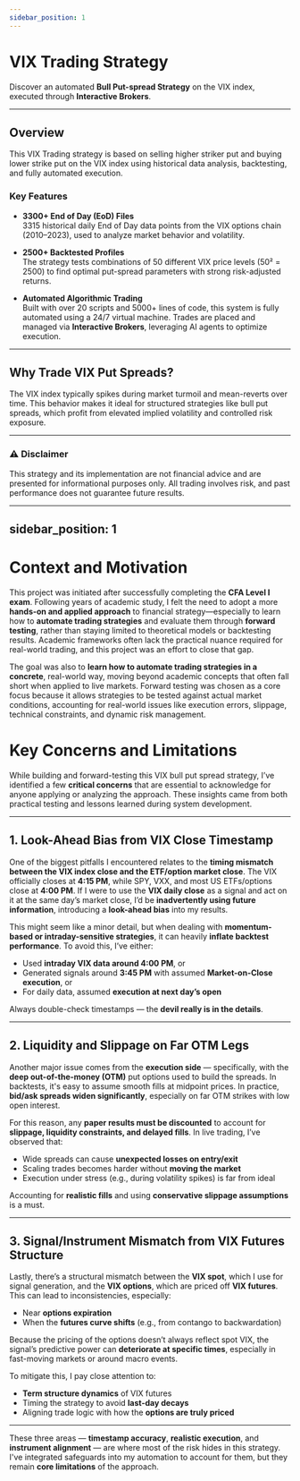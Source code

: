 ```yaml
---
sidebar_position: 1
---
```


# VIX Trading Strategy

Discover an automated **Bull Put-spread Strategy** on the VIX index, executed through **Interactive Brokers**.

---

## Overview

This VIX Trading strategy is based on selling higher striker put and buying lower strike put on the VIX index using historical data analysis, backtesting, and fully automated execution.

### Key Features

- **3300+ End of Day (EoD) Files**  
  3315 historical daily End of Day data points from the VIX options chain (2010–2023), used to analyze market behavior and volatility.

- **2500+ Backtested Profiles**  
  The strategy tests combinations of 50 different VIX price levels (50² = 2500) to find optimal put-spread parameters with strong risk-adjusted returns.

- **Automated Algorithmic Trading**  
  Built with over 20 scripts and 5000+ lines of code, this system is fully automated using a 24/7 virtual machine. Trades are placed and managed via **Interactive Brokers**, leveraging AI agents to optimize execution.

---

## Why Trade VIX Put Spreads?

The VIX index typically spikes during market turmoil and mean-reverts over time. This behavior makes it ideal for structured strategies like bull put spreads, which profit from elevated implied volatility and controlled risk exposure.

---

### ⚠️ Disclaimer

This strategy and its implementation are not financial advice and are presented for informational purposes only. All trading involves risk, and past performance does not guarantee future results.



---
sidebar_position: 1
---


# Context and Motivation

This project was initiated after successfully completing the **CFA Level I exam**. Following years of academic study, I felt the need to adopt a more **hands-on and applied approach** to financial strategy—especially to learn how to **automate trading strategies** and evaluate them through **forward testing**, rather than staying limited to theoretical models or backtesting results. Academic frameworks often lack the practical nuance required for real-world trading, and this project was an effort to close that gap.

<div class="extra-space"></div>

The goal was also to **learn how to automate trading strategies in a concrete**, real-world way, moving beyond academic concepts that often fall short when applied to live markets. Forward testing was chosen as a core focus because it allows strategies to be tested against actual market conditions, accounting for real-world issues like execution errors, slippage, technical constraints, and dynamic risk management.


# Key Concerns and Limitations

While building and forward-testing this VIX bull put spread strategy, I’ve identified a few **critical concerns** that are essential to acknowledge for anyone applying or analyzing the approach. These insights came from both practical testing and lessons learned during system development.

---

## 1. **Look-Ahead Bias from VIX Close Timestamp**

One of the biggest pitfalls I encountered relates to the **timing mismatch between the VIX index close and the ETF/option market close**. The VIX officially closes at **4:15 PM**, while SPY, VXX, and most US ETFs/options close at **4:00 PM**. If I were to use the **VIX daily close** as a signal and act on it at the same day’s market close, I’d be **inadvertently using future information**, introducing a **look-ahead bias** into my results.

This might seem like a minor detail, but when dealing with **momentum-based or intraday-sensitive strategies**, it can heavily **inflate backtest performance**. To avoid this, I’ve either:
- Used **intraday VIX data around 4:00 PM**, or
- Generated signals around **3:45 PM** with assumed **Market-on-Close execution**, or
- For daily data, assumed **execution at next day’s open**

Always double-check timestamps — the **devil really is in the details**.

---

## 2. **Liquidity and Slippage on Far OTM Legs**

Another major issue comes from the **execution side** — specifically, with the **deep out-of-the-money (OTM)** put options used to build the spreads. In backtests, it's easy to assume smooth fills at midpoint prices. In practice, **bid/ask spreads widen significantly**, especially on far OTM strikes with low open interest.

For this reason, any **paper results must be discounted** to account for **slippage, liquidity constraints, and delayed fills**. In live trading, I’ve observed that:
- Wide spreads can cause **unexpected losses on entry/exit**
- Scaling trades becomes harder without **moving the market**
- Execution under stress (e.g., during volatility spikes) is far from ideal

Accounting for **realistic fills** and using **conservative slippage assumptions** is a must.

---

## 3. **Signal/Instrument Mismatch from VIX Futures Structure**

Lastly, there’s a structural mismatch between the **VIX spot**, which I use for signal generation, and the **VIX options**, which are priced off **VIX futures**. This can lead to inconsistencies, especially:
- Near **options expiration**
- When the **futures curve shifts** (e.g., from contango to backwardation)

Because the pricing of the options doesn’t always reflect spot VIX, the signal’s predictive power can **deteriorate at specific times**, especially in fast-moving markets or around macro events.

To mitigate this, I pay close attention to:
- **Term structure dynamics** of VIX futures
- Timing the strategy to avoid **last-day decays**
- Aligning trade logic with how the **options are truly priced**

---

These three areas — **timestamp accuracy**, **realistic execution**, and **instrument alignment** — are where most of the risk hides in this strategy. I've integrated safeguards into my automation to account for them, but they remain **core limitations** of the approach.

